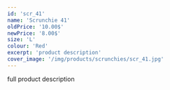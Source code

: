 ```yaml
---
id: 'scr_41'
name: 'Scrunchie 41'
oldPrice: '10.00$'
newPrice: '8.00$'
size: 'L'
colour: 'Red'
excerpt: 'product description'
cover_image: '/img/products/scrunchies/scr_41.jpg'
---
```

full product description
